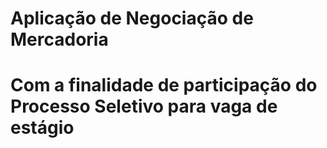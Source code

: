 # Aplicação de Negociação de Mercadoria
# Com a finalidade de participação do Processo Seletivo para vaga de estágio
